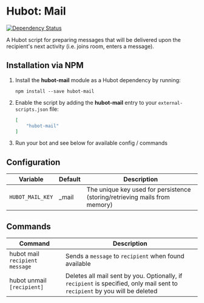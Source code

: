 # Hubot: Mail

[![Dependency Status](https://david-dm.org/ClaudeBot/hubot-mail.svg?style=flat-square)](https://david-dm.org/ClaudeBot/hubot-mail)

A Hubot script for preparing messages that will be delivered upon the recipient's next activity (i.e. joins room, enters a message).


## Installation via NPM

1. Install the __hubot-mail__ module as a Hubot dependency by running:

    ```
    npm install --save hubot-mail
    ```

2. Enable the script by adding the __hubot-mail__ entry to your `external-scripts.json` file:

    ```json
    [
        "hubot-mail"
    ]
    ```

3. Run your bot and see below for available config / commands


## Configuration

Variable | Default | Description
--- | --- | ---
`HUBOT_MAIL_KEY` | _mail | The unique key used for persistence (storing/retrieving mails from memory)


## Commands

Command | Description
--- | ---
hubot mail `recipient` `message` | Sends a `message` to `recipient` when found available
hubot unmail `[recipient]` | Deletes all mail sent by you. Optionally, if `recipient` is specified, only mail sent to `recipient` by you will be deleted
